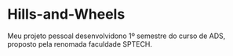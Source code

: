 # Hills-and-Wheels
Meu projeto pessoal desenvolvidono 1º semestre do curso de ADS, proposto pela renomada faculdade SPTECH.
